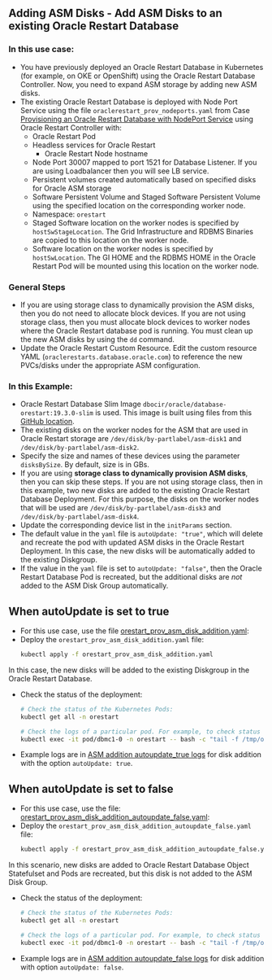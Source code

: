 ## Adding ASM Disks - Add ASM Disks to an existing Oracle Restart Database

### In this use case:

* You have previously deployed an Oracle Restart Database in Kubernetes (for example, on OKE or OpenShift) using the Oracle Restart Database Controller. Now, you need to expand ASM storage by adding new ASM disks.
* The existing Oracle Restart Database is deployed with Node Port Service using the file `oraclerestart_prov_nodeports.yaml` from Case [Provisioning an Oracle Restart Database with NodePort Service](./provisioning/provisioning_oracle_restart_db_nodeport.md) using Oracle Restart Controller with:
  * Oracle Restart Pod
  * Headless services for Oracle Restart
    * Oracle Restart Node hostname
  * Node Port 30007 mapped to port 1521 for Database Listener. If you are using Loadbalancer then you will see LB service. 
  * Persistent volumes created automatically based on specified disks for Oracle ASM storage
  * Software Persistent Volume and Staged Software Persistent Volume using the specified location on the corresponding worker node.
  * Namespace: `orestart`
  * Staged Software location on the worker nodes is specified by `hostSwStageLocation`. The Grid Infrastructure and RDBMS Binaries are copied to this location on the worker node.
  * Software location on the worker nodes is specified by `hostSwLocation`. The GI HOME and the RDBMS HOME in the Oracle Restart Pod will be mounted using this location on the worker node.

### General Steps 
  * If you are using storage class to dynamically provision the ASM disks, then you do not need to allocate block devices. If you are not using storage class, then you must allocate block devices to worker nodes where the Oracle Restart database pod is running. You must clean up the new ASM disks by using the `dd` command.         
  * Update the Oracle Restart Custom Resource. Edit the custom resource YAML (`oraclerestarts.database.oracle.com`) to reference the new PVCs/disks under the appropriate ASM configuration.

### In this Example: 
  * Oracle Restart Database Slim Image `dbocir/oracle/database-orestart:19.3.0-slim` is used. This image is built using files from this [GitHub location](https://github.com/oracle/docker-images/tree/main/OracleDatabase/RAC/OracleRealApplicationClusters#building-oracle-rac-database-container-slim-image). 
  * The existing disks on the worker nodes for the ASM that are used in Oracle Restart storage are `/dev/disk/by-partlabel/asm-disk1` and `/dev/disk/by-partlabel/asm-disk2`. 
  * Specify the size and names of these devices using the parameter `disksBySize`. By default, size is in GBs.  
  * If you are using **storage class to dynamically provision ASM disks**, then you can skip these steps. If you are not using storage class, then in this example, two new disks are added to the existing Oracle Restart Database Deployment. For this purpose, the disks on the worker nodes that will be used are `/dev/disk/by-partlabel/asm-disk3` and `/dev/disk/by-partlabel/asm-disk4`.
  * Update the corresponding device list in the `initParams` section.
  * The default value in the `yaml` file is `autoUpdate: "true"`, which will delete and recreate the pod with updated ASM disks in the Oracle Restart Deployment. In this case, the new disks will be automatically added to the existing Diskgroup.
  * If the value in the `yaml` file is set to `autoUpdate: "false"`, then the Oracle Restart Database Pod is recreated, but the additional disks are _not_ added to the ASM Disk Group automatically.


## When autoUpdate is set to true
* For this use case, use the file [orestart_prov_asm_disk_addition.yaml](./orestart_prov_asm_disk_addition.yaml):
* Deploy the `orestart_prov_asm_disk_addition.yaml` file:
    ```sh
    kubectl apply -f orestart_prov_asm_disk_addition.yaml
    ```
In this case, the new disks will be added to the existing Diskgroup in the Oracle Restart Database.
* Check the status of the deployment:
    ```sh
    # Check the status of the Kubernetes Pods:
    kubectl get all -n orestart

    # Check the logs of a particular pod. For example, to check status of pod "dbmc1-0":
    kubectl exec -it pod/dbmc1-0 -n orestart -- bash -c "tail -f /tmp/orod/oracle_db_setup.log"
    ```
 * Example logs are in [ASM addition autoupdate_true logs](./logs/asm_addition_autoupdate_true.txt) for disk addition with the option `autoUpdate: true`.


## When autoUpdate is set to false
* For this use case, use the file: [orestart_prov_asm_disk_addition_autoupdate_false.yaml](./orestart_prov_asm_disk_addition_autoupdate_false.yaml):
* Deploy the `orestart_prov_asm_disk_addition_autoupdate_false.yaml` file:
    ```sh
    kubectl apply -f orestart_prov_asm_disk_addition_autoupdate_false.yaml
    ```
In this scenario, new disks are added to Oracle Restart Database Object Statefulset and Pods are recreated, but this disk is not added to the ASM Disk Group.
* Check the status of the deployment:
    ```sh
    # Check the status of the Kubernetes Pods:
    kubectl get all -n orestart

    # Check the logs of a particular pod. For example, to check status of pod "dbmc1-0":
    kubectl exec -it pod/dbmc1-0 -n orestart -- bash -c "tail -f /tmp/orod/oracle_db_setup.log"
    ```
 * Example logs are in [ASM addition autoupdate_false logs](./logs/asm_addition_autoupdate_false.txt) for disk addition with option `autoUpdate: false`.